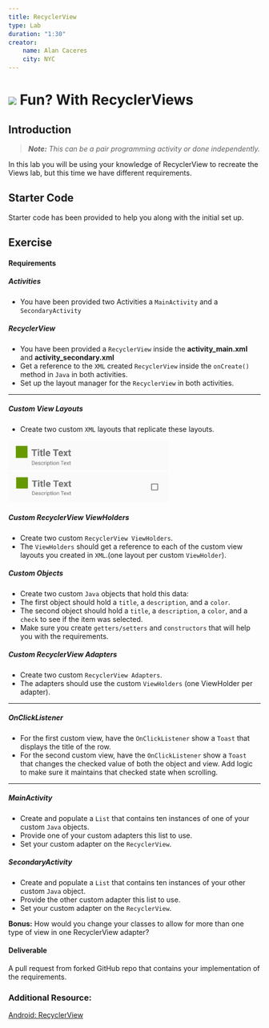 ```yaml
---
title: RecyclerView
type: Lab
duration: "1:30"
creator:
    name: Alan Caceres
    city: NYC
---
```


# ![](https://ga-dash.s3.amazonaws.com/production/assets/logo-9f88ae6c9c3871690e33280fcf557f33.png) Fun? With RecyclerViews

## Introduction
> ***Note:*** _This can be a pair programming activity or done independently._

In this lab you will be using your knowledge of
RecyclerView to recreate the Views lab, but this time we have
different requirements.

## Starter Code
Starter code has been provided to help you along with the initial set up.

## Exercise

#### Requirements

##### Activities
- You have been provided two Activities a `MainActivity` and a `SecondaryActivity`

##### RecyclerView
- You have been provided a `RecyclerView` inside the **activity_main.xml** and **activity_secondary.xml**
- Get a reference to the `XML` created `RecyclerView` inside the `onCreate()` method in `Java` in both activities.
- Set up the layout manager for the `RecyclerView` in both activities.

---

##### Custom View Layouts
- Create two custom `XML` layouts that replicate these layouts.

<img src="screenshots/screen1.png" height="60px" width="320px"/>

<img src="screenshots/screen2.png" height="60px" width="320px"/>

##### Custom RecyclerView ViewHolders
- Create two custom `RecyclerView ViewHolders`.
- The `ViewHolders` should get a reference to each of the custom view layouts you created in `XML`.(one layout per custom `ViewHolder`).

##### Custom Objects
- Create two custom `Java` objects that hold this data:
- The first object should hold a `title`, a `description`, and a `color`.
- The second object should hold a `title`, a `description`, a `color`, and a `check` to see if the item was selected.
- Make sure you create `getters/setters` and `constructors` that will help you with the requirements.

##### Custom RecyclerView Adapters
- Create two custom `RecyclerView Adapters`.
- The adapters should use the custom `ViewHolders` (one ViewHolder per adapter).

---

##### OnClickListener
- For the first custom view, have the `OnClickListener` show a `Toast` that displays the title of the row.
- For the second custom view, have the `OnClickListener` show a `Toast` that changes the checked value of both the object and view. Add logic to make sure it maintains that checked state when scrolling.

---

##### MainActivity
- Create and populate a `List` that contains ten instances of one of your custom `Java` objects.
- Provide one of your custom adapters this list to use.
- Set your custom adapter on the `RecyclerView`.

##### SecondaryActivity
- Create and populate a `List` that contains ten instances of your other custom `Java` object.
- Provide the other custom adapter this list to use.
- Set your custom adapter on the `RecyclerView`.

**Bonus:**
How would you change your classes to allow for more than one type of view in one RecyclerView adapter?

#### Deliverable
A pull request from forked GitHub repo that contains your implementation of the requirements.

### Additional Resource:
[Android: RecyclerView](https://developer.android.com/training/material/lists-cards.html)
